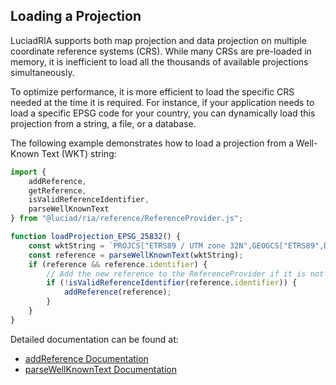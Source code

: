 ## Loading a Projection

LuciadRIA supports both map projection and data projection on multiple coordinate reference systems (CRS). While many CRSs are pre-loaded in memory, it is inefficient to load all the thousands of available projections simultaneously.

To optimize performance, it is more efficient to load the specific CRS needed at the time it is required. For instance, if your application needs to load a specific EPSG code for your country, you can dynamically load this projection from a string, a file, or a database.

The following example demonstrates how to load a projection from a Well-Known Text (WKT) string:


```typescript
import {
    addReference,
    getReference,
    isValidReferenceIdentifier,
    parseWellKnownText
} from "@luciad/ria/reference/ReferenceProvider.js";

function loadProjection_EPSG_25832() {
    const wktString = `PROJCS["ETRS89 / UTM zone 32N",GEOGCS["ETRS89",DATUM["European Terrestrial Reference System 1989",SPHEROID["GRS 1980",6378137.0,298.257222101],TOWGS84[0.0,0.0,0.0]],PRIMEM["Greenwich",0.0],UNIT["degree",0.017453292519943295],AXIS["Geodetic latitude",NORTH],AXIS["Geodetic longitude",EAST],AUTHORITY["EPSG",4258]],PROJECTION["Transverse Mercator"],PARAMETER["Latitude of natural origin",0.0],PARAMETER["central_meridian",9.0],PARAMETER["Scale factor at natural origin",0.9996],PARAMETER["False easting",500000.0],PARAMETER["False northing",0.0],UNIT["Meter",1.0],AXIS["Easting",EAST],AXIS["Northing",NORTH],AUTHORITY["EPSG",25832]]`;
    const reference = parseWellKnownText(wktString);
    if (reference && reference.identifier) {
        // Add the new reference to the ReferenceProvider if it is not already present
        if (!isValidReferenceIdentifier(reference.identifier)) {
            addReference(reference);
        }
    }
}
```

Detailed documentation can be found at: 
- [addReference Documentation](https://dev.luciad.com/portal/productDocumentation/LuciadRIA/docs/reference/LuciadRIA/functions/_luciad_ria_reference_ReferenceProvider.addReference.html)
- [parseWellKnownText Documentation](https://dev.luciad.com/portal/productDocumentation/LuciadRIA/docs/reference/LuciadRIA/functions/_luciad_ria_reference_ReferenceProvider.parseWellKnownText.html)
